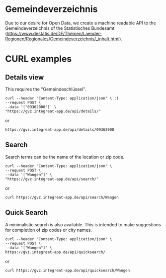 # Gemeindeverzeichnis
Due to our desire for Open Data, we create a machine readable API to the Gemeindeverzeichnis of the Statistisches Bundesamt (https://www.destatis.de/DE/Themen/Laender-Regionen/Regionales/Gemeindeverzeichnis/_inhalt.html).

# CURL examples

## Details view
This requires the "Gemeindeschlüssel".
````
curl --header "Content-Type: application/json" \ :(
--request POST \
--data '["09362000"]' \
"https://gvz.integreat-app.de/api/details/"

````
or
````
https://gvz.integreat-app.de/api/details/09362000
````

## Search
Search terms can be the name of the location or zip code.
````
curl --header "Content-Type: application/json" \
--request POST \
--data '["Wangen"]' \
"https://gvz.integreat-app.de/api/search/"
````
or
````
curl https://gvz.integreat-app.de/api/search/Wangen
````

## Quick Search
A minimalistic search is also available. This is intended to make suggestions for completion of zip codes or city names.
````
curl --header "Content-Type: application/json" \
--request POST \
--data '["Wangen"]' \
https://gvz.integreat-app.de/api/quicksearch/
````
or
````
curl https://gvz.integreat-app.de/api/quicksearch/Wangen
````
